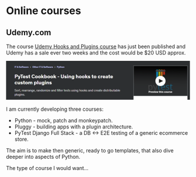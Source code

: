# Online courses

## Udemy.com

The course [Udemy Hooks and Plugins course](https://www.udemy.com/course/pytest-cookbook-using-hooks-to-create-custom-plugins/) has just been published and Udemy has a sale ever two weeks and the cost would be $20 USD approx.

![PyTest - hoks and plugins](../images/udemy-hooks.png)

I am currently developing three courses:

- Python - mock, patch and monkeypatch.
- Pluggy - building apps with a plugin architecture.
- PyTest Django Full Stack - a DB <-> E2E testing of a generic ecommerce store.

The aim is to make then generic, ready to go templates, that also dive deeper into aspects of Python.

The type of course I would want...

<br>

